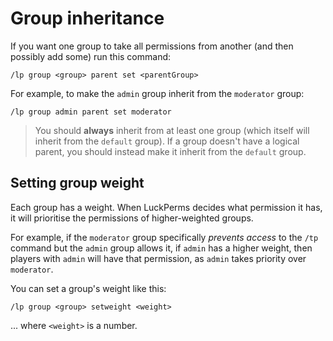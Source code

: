 # Group inheritance

If you want one group to take all permissions from another (and then possibly
add some) run this command:

``` text
/lp group <group> parent set <parentGroup>
```

For example, to make the `admin` group inherit from the `moderator` group:

``` text
/lp group admin parent set moderator
```

> You should **always** inherit from at least one group (which itself will
  inherit from the `default` group). If a group doesn't have a logical parent,
  you should instead make it inherit from the `default` group.

## Setting group weight

Each group has a weight. When LuckPerms decides what permission it has, it will
prioritise the permissions of higher-weighted groups.

For example, if the `moderator` group specifically *prevents access* to the
`/tp` command but the `admin` group allows it, if `admin` has a higher weight,
then players with `admin` will have that permission, as `admin` takes priority
over `moderator`.

You can set a group's weight like this:

``` text
/lp group <group> setweight <weight>
```

... where `<weight>` is a number.

